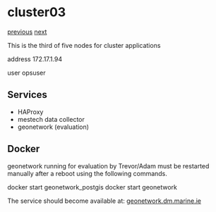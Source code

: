 # cluster03

[previous](../cluster02/) [next](../cluster04/)

This is the third of five nodes for cluster applications

address 172.17.1.94

user opsuser

## Services

  * HAProxy
  * mestech data collector
  * geonetwork (evaluation)

## Docker

geonetwork running for evaluation by Trevor/Adam must be restarted manually after a reboot using the following commands.

  docker start geonetwork_postgis
  docker start geonetwork

The service should become available at: [geonetwork.dm.marine.ie](http://geonetwork.dm.marine.ie)

